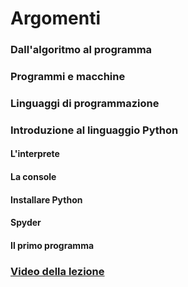# Argomenti

### Dall'algoritmo al programma

### Programmi e macchine

### Linguaggi di programmazione

### Introduzione al linguaggio Python

#### L'interprete
#### La console
#### Installare Python
#### Spyder
#### Il primo programma

### [Video della lezione](https://www.dropbox.com/s/ne9a530s9uscmmm/20211014-lezione_2.mp4?dl=1)
